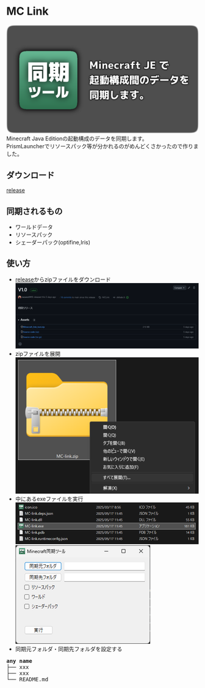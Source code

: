 # MC Link 
![バナー](imgs/banner.png)
Minecraft Java Editionの起動構成のデータを同期します。  
PrismLauncherでリソースパック等が分かれるのがめんどくさかったので作りました。

## ダウンロード
[release](https://github.com/naoano0415/Minecraft_link_tool/releases/tag/MCLink)

## 同期されるもの
- ワールドデータ
- リソースパック
-  シェーダーパック(optifine,Iris)
## 使い方
- [release](https://github.com/naoano0415/Minecraft_link_tool/releases/tag/MCLink)からzipファイルをダウンロード
  ![s1](imgs/s1.png)
- zipファイルを展開  
  ![s2](imgs/s2.png)
- 中にあるexeファイルを実行  
  ![s3](imgs/s3.png)  
  ![s4](imgs/s4.png)
- 同期元フォルダ・同期先フォルダを設定する
<pre>
<b>any name</b>
├── xxx
├── xxx
└── README.md
</pre>

